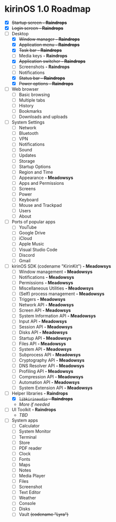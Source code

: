 # kirinOS 1.0 Roadmap

* [x] <s>Startup screen **- Raindrops**</s>
* [x] <s>Login screen **- Raindrops**</s>
* [ ] Desktop
  * [x] <s>Window manager **- Raindrops**</s>
  * [x] <s>Application menu **- Raindrops**</s>
  * [x] <s>Task bar **- Raindrops**</s>
  * [ ] Media keys **- Raindrops**
  * [x] <s>Application switcher **- Raindrops**</s>
  * [ ] Screenshots **- Raindrops**
  * [ ] Notifications
  * [x] <s>Status bar **- Raindrops**</s>
  * [x] <s>Power options **- Raindrops**</s>
* [ ] Web browser
  * [ ] Basic browsing
  * [ ] Multiple tabs
  * [ ] History
  * [ ] Bookmarks
  * [ ] Downloads and uploads
* [ ] System Settings
  * [ ] Network
  * [ ] Bluetooth
  * [ ] VPN
  * [ ] Notifications
  * [ ] Sound
  * [ ] Updates
  * [ ] Storage
  * [ ] Startup Options
  * [ ] Region and Time
  * [ ] Appearance **- Meadowsys**
  * [ ] Apps and Permissions
  * [ ] Screens
  * [ ] Power
  * [ ] Keyboard
  * [ ] Mouse and Trackpad
  * [ ] Users
  * [ ] About
* [ ] Ports of popular apps
  * [ ] YouTube
  * [ ] Google Drive
  * [ ] iCloud
  * [ ] Apple Music
  * [ ] Visual Studio Code
  * [ ] Discord
  * [ ] Gmail
* [ ] kirinOS SDK (codename "KirinKit") **- Meadowsys**
  * [ ] Window management **- Meadowsys**
  * [ ] Notifications **- Meadowsys**
  * [ ] Permissions **- Meadowsys**
  * [ ] Miscellaneous Utilities **- Meadowsys**
  * [ ] (Self) process management **- Meadowsys**
  * [ ] Triggers **- Meadowsys**
  * [ ] Network API **- Meadowsys**
  * [ ] Screen API **- Meadowsys**
  * [ ] System Information API **- Meadowsys**
  * [ ] Input API **- Meadowsys**
  * [ ] Session API **- Meadowsys**
  * [ ] Disks API **- Meadowsys**
  * [ ] Startup API **- Meadowsys**
  * [ ] Files API **- Meadowsys**
  * [ ] System API **- Meadowsys**
  * [ ] Subprocess API **- Meadowsys**
  * [ ] Cryptography API **- Meadowsys**
  * [ ] DNS Resolver API **- Meadowsys**
  * [ ] Profiling API **- Meadowsys**
  * [ ] Compression API **- Meadowsys**
  * [ ] Automation API **- Meadowsys**
  * [ ] System Extension API **- Meadowsys**
* [ ] Helper libraries **- Raindrops**
  * [x] <s>`libkirinaudio` **- Raindrops**</s>
  * *More if needed*
* [ ] UI Toolkit **- Raindrops**
  * *TBD*
* [ ] System apps
  * [ ] Calculator
  * [ ] System Monitor
  * [ ] Terminal
  * [ ] Store
  * [ ] PDF reader
  * [ ] Clock
  * [ ] Fonts
  * [ ] Maps
  * [ ] Notes
  * [ ] Media Player
  * [ ] Files
  * [ ] Screenshot
  * [ ] Text Editor
  * [ ] Weather
  * [ ] Console
  * [ ] Disks
  * [ ] Vault <s>(codename "Lyra")</s>